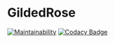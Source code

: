 # GildedRose

[![Maintainability](https://api.codeclimate.com/v1/badges/cd492d5589d3df563e48/maintainability)](https://codeclimate.com/github/AChorostian/GildedRose/maintainability)
[![Codacy Badge](https://api.codacy.com/project/badge/Grade/37de7d9d212841909985aed3518ad163)](https://www.codacy.com/manual/AChorostian/GildedRose?utm_source=github.com&amp;utm_medium=referral&amp;utm_content=AChorostian/GildedRose&amp;utm_campaign=Badge_Grade)